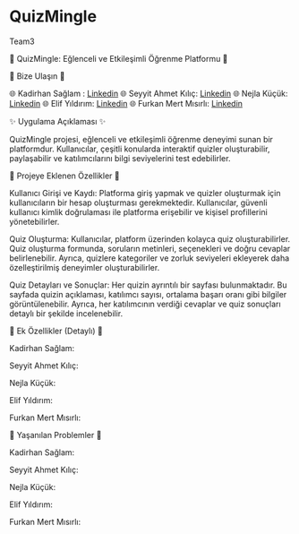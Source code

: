# QuizMingle
Team3 

🌟 QuizMingle: Eğlenceli ve Etkileşimli Öğrenme Platformu 🌟

🚨 Bize Ulaşın 🚨

🌐 Kadirhan Sağlam : [Linkedin](https://tr.linkedin.com/in/kadirhansaglam)
🌐 Seyyit Ahmet Kılıç: [Linkedin](https://tr.linkedin.com/in/seyyit-ahmet-kilic)
🌐 Nejla Küçük: [Linkedin](https://tr.linkedin.com/in/nkucuk)
🌐 Elif Yıldırım: [Linkedin](https://tr.linkedin.com/in/elif-y%C4%B1ld%C4%B1r%C4%B1m-4a1373203)
🌐 Furkan Mert Mısırlı: [Linkedin](https://www.linkedin.com/in/furkan-mert-m%C4%B1s%C4%B1rl%C4%B1/)

✨ Uygulama Açıklaması ✨

QuizMingle projesi, eğlenceli ve etkileşimli öğrenme deneyimi sunan bir platformdur. Kullanıcılar, çeşitli konularda interaktif quizler oluşturabilir, paylaşabilir ve katılımcılarını bilgi seviyelerini test edebilirler.

📍 Projeye Eklenen Özellikler 📍

Kullanıcı Girişi ve Kaydı:
Platforma giriş yapmak ve quizler oluşturmak için kullanıcıların bir hesap oluşturması gerekmektedir. Kullanıcılar, güvenli kullanıcı kimlik doğrulaması ile platforma erişebilir ve kişisel profillerini yönetebilirler.

Quiz Oluşturma:
Kullanıcılar, platform üzerinden kolayca quiz oluşturabilirler. Quiz oluşturma formunda, soruların metinleri, seçenekleri ve doğru cevaplar belirlenebilir. Ayrıca, quizlere kategoriler ve zorluk seviyeleri ekleyerek daha özelleştirilmiş deneyimler oluşturabilirler.

Quiz Detayları ve Sonuçlar:
Her quizin ayrıntılı bir sayfası bulunmaktadır. Bu sayfada quizin açıklaması, katılımcı sayısı, ortalama başarı oranı gibi bilgiler görüntülenebilir. Ayrıca, her katılımcının verdiği cevaplar ve quiz sonuçları detaylı bir şekilde incelenebilir.

📌 Ek Özellikler (Detaylı) 📌

Kadirhan Sağlam:

Seyyit Ahmet Kılıç:

Nejla Küçük:

Elif Yıldırım:

Furkan Mert Mısırlı:

📛 Yaşanılan Problemler 📛

Kadirhan Sağlam:

Seyyit Ahmet Kılıç:

Nejla Küçük:

Elif Yıldırım:

Furkan Mert Mısırlı:

